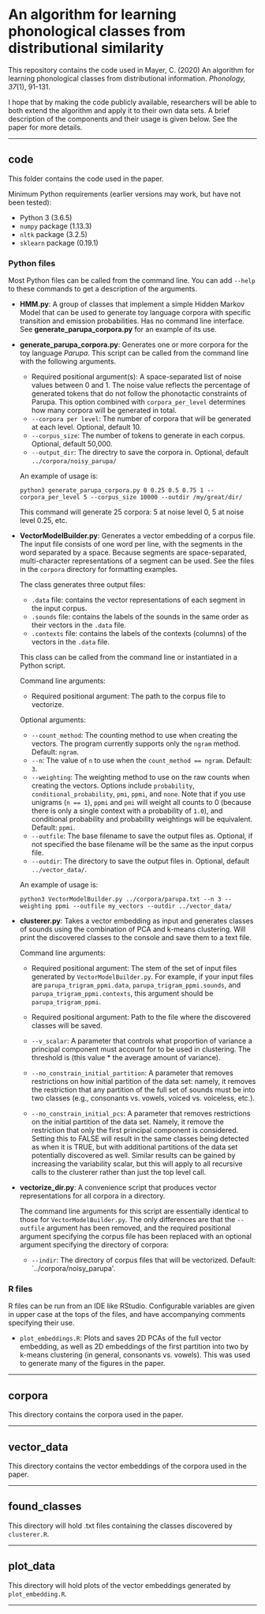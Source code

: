 # An algorithm for learning phonological classes from distributional similarity

This repository contains the code used in Mayer, C. (2020) An algorithm for learning phonological classes from distributional information. *Phonology, 37*(1), 91-131. 

I hope that by making the code publicly available, researchers will be able to both extend the algorithm and apply it to their own data sets. A brief description of the components and their usage is given below. See the paper for more details.

---

## code

This folder contains the code used in the paper.

Minimum Python requirements (earlier versions may work, but have not been tested):

* Python 3 (3.6.5)
* `numpy` package (1.13.3)
* `nltk` package (3.2.5)
* `sklearn` package (0.19.1)

### Python files

Most Python files can be called from the command line. You can add `--help` to these commands to get a description of the arguments.

* **HMM.py**: A group of classes that implement a simple Hidden Markov Model that can be used to generate toy language corpora with specific transition and emission probabilities. Has no command line interface. See **generate\_parupa\_corpora.py** for an example of its use.

* **generate\_parupa\_corpora.py**: Generates one or more corpora for the toy language _Parupa_. This script can be called from the command line with the following arguments.

    * Required positional argument(s): A space-separated list of noise values between 0 and 1. The noise value reflects the percentage of generated tokens that do not follow the phonotactic constraints of Parupa. This option combined with `corpora_per_level` determines how many corpora will be generated in total.
    * `--corpora per level`: The number of corpora that will be generated at each level. Optional, default 10.
    * `--corpus_size`: The number of tokens to generate in each corpus. Optional, default 50,000.
    * `--output_dir`: The directry to save the corpora in. Optional, default `../corpora/noisy_parupa/`

    An example of usage is:

    `python3 generate_parupa_corpora.py 0 0.25 0.5 0.75 1 --corpora_per_level 5 --corpus_size 10000 --outdir /my/great/dir/`

    This command will generate 25 corpora: 5 at noise level 0, 5 at noise level 0.25, etc.

* **VectorModelBuilder.py**: Generates a vector embedding of a corpus file. The input file consists of one word per line, with the segments in the word separated by a space. Because segments are space-separated, multi-character representations of a segment can be used. See the files in the `corpora` directory for formatting examples. 

    The class generates three output files:

    * `.data` file: contains the vector representations of each segment in the input corpus.
    * `.sounds` file: contains the labels of the sounds in the same order as their vectors in the `.data` file.
    * `.contexts` file: contains the labels of the contexts (columns) of the vectors in the `.data` file.

    This class can be called from the command line or instantiated in a Python script. 

    Command line arguments:

    * Required positional argument: The path to the corpus file to vectorize.

    Optional arguments:
    * `--count_method`: The counting method to use when creating the vectors. The program currently supports only the `ngram` method. Default: `ngram`.
    * `--n`: The value of `n` to use when the `count_method == ngram`. Default: `3`.
    * `--weighting`: The weighting method to use on the raw counts when creating the vectors. Options include `probability`, `conditional_probability`, `pmi`, `ppmi`, and `none`. Note that if you use unigrams (`n == 1`), `ppmi` and `pmi` will weight all counts to 0 (because there is only a single context with a probability of `1.0`), and conditional probability and probability weightings will be equivalent. Default: `ppmi`.
    * `--outfile`: The base filename to save the output files as. Optional, if not specified the base filename will be the same as the input corpus file.
    * `--outdir`: The directory to save the output files in. Optional, default `../vector_data/`.

    An example of usage is:

    `python3 VectorModelBuilder.py ../corpora/parupa.txt --n 3 --weighting ppmi --outfile my_vectors --outdir ../vector_data/`

* **clusterer.py**: Takes a vector embedding as input and generates classes of sounds using the combination of PCA and k-means clustering. Will print the discovered classes to the console and save them to a text file.

    Command line arguments:

    * Required positional argument: The stem of the set of input files generated by `VectorModelBuilder.py`. For example, if your input files are `parupa_trigram_ppmi.data`, `parupa_trigram_ppmi.sounds`, and `parupa_trigram_ppmi.contexts`, this argument should be `parupa_trigram_ppmi`. 

    * Required positional argument: Path to the file where the discovered classes will be saved.

    * `--v_scalar`: A parameter that controls what proportion of variance a principal component must account for to be used in clustering. The threshold is (this value * the average amount of variance).

    * `--no_constrain_initial_partition`: A parameter that removes restrictions on how initial partition of the data set: namely, it removes the restriction that any partition of the full set of sounds must be into two classes (e.g., consonants vs. vowels, voiced vs. voiceless, etc.).

    * `--no_constrain_initial_pcs`: A parameter that removes restrictions on the initial partition of the data set. Namely, it remove the restriction that only the first principal component is considered. Setting this to FALSE will result in the same classes being detected as when it is TRUE, but with additional partitions of the data set potentially discovered as well. Similar results can be gained by increasing the variability scalar, but this will apply to all recursive calls to the clusterer rather than just the top level call.
    
* **vectorize_dir.py**: A convenience script that produces vector representations for all corpora in a directory.

    The command line arguments for this script are essentially identical to those for `VectorModelBuilder.py`. The only differences are that the `--outfile` argument has been removed, and the required positional argument specifying the corpus file has been replaced with an optional argument specifying the directory of corpora:
    
    * `--indir`: The directory of corpus files that will be vectorized. Default: `../corpora/noisy_parupa'.
 
### R files

R files can be run from an IDE like RStudio. Configurable variables are given in upper case at the tops of the files, and have accompanying comments specifying their use.

* `plot_embeddings.R`: Plots and saves 2D PCAs of the full vector embedding, as well as 2D embeddings of the first partition into two by k-means clustering (in general, consonants vs. vowels). This was used to generate many of the figures in the paper.

---

## corpora

This directory contains the corpora used in the paper.

---

## vector_data

This directory contains the vector embeddings of the corpora used in the paper.

---

## found_classes

This directory will hold .txt files containing the classes discovered by `clusterer.R`.

---

## plot_data

This directory will hold plots of the vector embeddings generated by `plot_embedding.R`.

---
